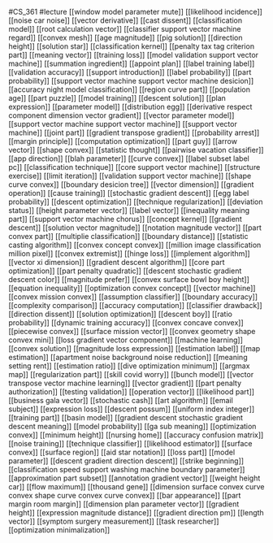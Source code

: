#CS_361
#lecture
[[window model parameter mute]]
[[likelihood incidence]]
[[noise car noise]]
[[vector derivative]]
[[cast dissent]]
[[classification model]]
[[root calculation vector]]
[[classifier support vector machine regard]]
[[convex mesh]]
[[age magnitude]]
[[pig solution]]
[[direction height]]
[[solution star]]
[[classification kernel]]
[[penalty tax tag criterion part]]
[[meaning vector]]
[[training loss]]
[[model validation support vector machine]]
[[summation ingredient]]
[[appoint plan]]
[[label training label]]
[[validation accuracy]]
[[support introduction]]
[[label probability]]
[[part probability]]
[[support vector machine support vector machine desicion]]
[[accuracy night model classification]]
[[region curve part]]
[[population age]]
[[part puzzle]]
[[model training]]
[[descent solution]]
[[plan expression]]
[[parameter model]]
[[distribution egg]]
[[derivative respect component dimension vector gradient]]
[[vector parameter model]]
[[support vector machine support vector machine]]
[[support vector machine]]
[[joint part]]
[[gradient transpose gradient]]
[[probability arrest]]
[[margin principle]]
[[computation optimization]]
[[part guy]]
[[arrow vector]]
[[shape convex]]
[[statistic thought]]
[[pairwise vacation classifier]]
[[app direction]]
[[blah parameter]]
[[curve convex]]
[[label subset label pc]]
[[classification technique]]
[[core support vector machine]]
[[structure exercise]]
[[limit iteration]]
[[validation support vector machine]]
[[shape curve convex]]
[[boundary desicion tree]]
[[vector dimension]]
[[gradient operation]]
[[cause training]]
[[stochastic gradient descent]]
[[egg label probability]]
[[descent optimization]]
[[technique regularization]]
[[deviation status]]
[[height parameter vector]]
[[label vector]]
[[inequality meaning part]]
[[support vector machine chorus]]
[[concept kernel]]
[[gradient descent]]
[[solution vector magnitude]]
[[notation magnitude vector]]
[[part convex part]]
[[multiplie classification]]
[[boundary distance]]
[[statistic casting algorithm]]
[[convex concept convex]]
[[million image classification million pixel]]
[[convex extremist]]
[[hinge loss]]
[[implement algorithm]]
[[vector xi dimension]]
[[gradient descent algorithm]]
[[core part optimization]]
[[part penalty quadratic]]
[[descent stochastic gradient descent color]]
[[magnitude prefer]]
[[convex surface bowl boy height]]
[[equation inequality]]
[[optimization convex concept]]
[[vector machine]]
[[convex mission convex]]
[[assumption classifier]]
[[boundary accuracy]]
[[complexity comparison]]
[[accuracy computation]]
[[classifier drawback]]
[[direction dissent]]
[[solution optimization]]
[[descent boy]]
[[ratio probability]]
[[dynamic training accuracy]]
[[convex concave convex]]
[[piecewise convex]]
[[surface mission vector]]
[[convex geometry shape convex mini]]
[[loss gradient vector component]]
[[machine learning]]
[[convex solution]]
[[magnitude loss expression]]
[[estimation label]]
[[map estimation]]
[[apartment noise background noise reduction]]
[[meaning setting rent]]
[[estimation ratio]]
[[dive optimization minimum]]
[[argmax map]]
[[regularization part]]
[[skill covid worry]]
[[bunch model]]
[[vector transpose vector machine learning]]
[[vector gradient]]
[[part penalty authorization]]
[[testing validation]]
[[operation vector]]
[[likelihood part]]
[[business gala vector]]
[[stochastic cash]]
[[art algorithm]]
[[email subject]]
[[expression loss]]
[[descent possum]]
[[uniform index integer]]
[[training part]]
[[basin model]]
[[gradient descent stochastic gradient descent meaning]]
[[model probability]]
[[ga sub meaning]]
[[optimization convex]]
[[minimum height]]
[[nursing home]]
[[accuracy confusion matrix]]
[[noise training]]
[[technique classifier]]
[[likelihood estimator]]
[[surface convex]]
[[surface region]]
[[aid star notation]]
[[loss part]]
[[model parameter]]
[[descent gradient direction descent]]
[[strike beginning]]
[[classification speed support washing machine boundary parameter]]
[[approximation part subset]]
[[annotation gradient vector]]
[[weight height car]]
[[flow maximum]]
[[thousand gene]]
[[dimension surface convex curve convex shape curve convex curve convex]]
[[bar appearance]]
[[part margin room margin]]
[[dimension plan parameter vector]]
[[gradient height]]
[[expression magnitude distance]]
[[gradient direction pm]]
[[length vector]]
[[symptom surgery measurement]]
[[task researcher]]
[[optimization minimalization]]
